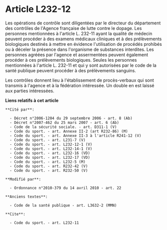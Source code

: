 # Article L232-12

Les opérations de contrôle sont diligentées par le directeur du département des contrôles de l'Agence française de lutte
contre le dopage. Les personnes mentionnées à l'article L. 232-11 ayant la qualité de médecin peuvent procéder à des examens
médicaux cliniques et à des prélèvements biologiques destinés à mettre en évidence l'utilisation de procédés prohibés ou à
déceler la présence dans l'organisme de substances interdites. Les personnes agréées par l'agence et assermentées peuvent
également procéder à ces prélèvements biologiques. Seules les personnes mentionnées à l'article L. 232-11 et qui y sont
autorisées par le code de la santé publique peuvent procéder à des prélèvements sanguins.  

Les contrôles donnent lieu à l'établissement de procès-verbaux qui sont transmis à l'agence et à la fédération intéressée. Un
double en est laissé aux parties intéressées.

**Liens relatifs à cet article**

	**Cité par**:

	  - Décret n°2006-1204 du 29 septembre 2006 - art. 8 (Ab)
	  - Décret n°2007-462 du 25 mars 2007 - art. 6 (Ab)
	  - Code de la sécurité sociale. - art. D311-1 (V)
	  - Code du sport. - art. Annexe II-2 (art R232-86) (M)
	  - Code du sport. - art. Annexe II-3 à l'article R241-12 (V)
	  - Code du sport. - art. L231-7 (V)
	  - Code du sport. - art. L232-12-1 (V)
	  - Code du sport. - art. L232-14-1 (V)
	  - Code du sport. - art. L232-16 (VD)
	  - Code du sport. - art. L232-17 (VD)
	  - Code du sport. - art. L232-5 (M)
	  - Code du sport. - art. R232-42 (V)
	  - Code du sport. - art. R232-50 (V)

	**Modifié par**:

	  - Ordonnance n°2010-379 du 14 avril 2010 - art. 22

	**Anciens textes**:

	  - Code de la santé publique - art. L3632-2 (MMN)

	**Cite**:

	  - Code du sport. - art. L232-11
